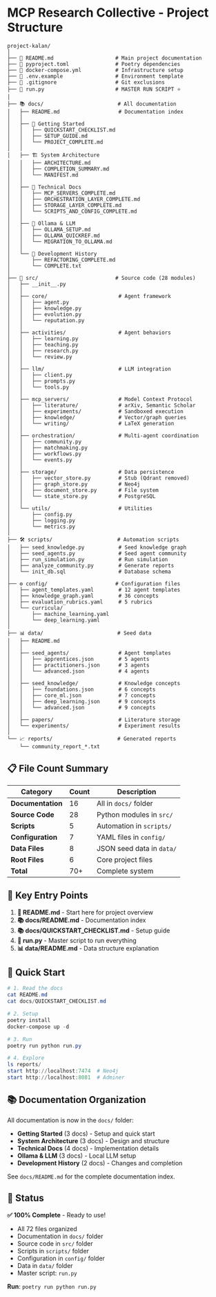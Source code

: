 # MCP Research Collective - Project Structure

```
project-kalan/
│
├── 📄 README.md                    # Main project documentation
├── 📄 pyproject.toml               # Poetry dependencies
├── 📄 docker-compose.yml           # Infrastructure setup
├── 📄 .env.example                 # Environment template
├── 📄 .gitignore                   # Git exclusions
├── 🎯 run.py                       # MASTER RUN SCRIPT ⭐
│
├── 📚 docs/                        # All documentation
│   ├── README.md                   # Documentation index
│   │
│   ├── 🚀 Getting Started
│   │   ├── QUICKSTART_CHECKLIST.md
│   │   ├── SETUP_GUIDE.md
│   │   └── PROJECT_COMPLETE.md
│   │
│   ├── 🏗️ System Architecture
│   │   ├── ARCHITECTURE.md
│   │   ├── COMPLETION_SUMMARY.md
│   │   └── MANIFEST.md
│   │
│   ├── 🔧 Technical Docs
│   │   ├── MCP_SERVERS_COMPLETE.md
│   │   ├── ORCHESTRATION_LAYER_COMPLETE.md
│   │   ├── STORAGE_LAYER_COMPLETE.md
│   │   └── SCRIPTS_AND_CONFIG_COMPLETE.md
│   │
│   ├── 🚀 Ollama & LLM
│   │   ├── OLLAMA_SETUP.md
│   │   ├── OLLAMA_QUICKREF.md
│   │   └── MIGRATION_TO_OLLAMA.md
│   │
│   └── 📝 Development History
│       ├── REFACTORING_COMPLETE.md
│       └── COMPLETE.txt
│
├── 🐍 src/                         # Source code (28 modules)
│   ├── __init__.py
│   │
│   ├── core/                       # Agent framework
│   │   ├── agent.py
│   │   ├── knowledge.py
│   │   ├── evolution.py
│   │   └── reputation.py
│   │
│   ├── activities/                 # Agent behaviors
│   │   ├── learning.py
│   │   ├── teaching.py
│   │   ├── research.py
│   │   └── review.py
│   │
│   ├── llm/                        # LLM integration
│   │   ├── client.py
│   │   ├── prompts.py
│   │   └── tools.py
│   │
│   ├── mcp_servers/                # Model Context Protocol
│   │   ├── literature/             # arXiv, Semantic Scholar
│   │   ├── experiments/            # Sandboxed execution
│   │   ├── knowledge/              # Vector/graph queries
│   │   └── writing/                # LaTeX generation
│   │
│   ├── orchestration/              # Multi-agent coordination
│   │   ├── community.py
│   │   ├── matchmaking.py
│   │   ├── workflows.py
│   │   └── events.py
│   │
│   ├── storage/                    # Data persistence
│   │   ├── vector_store.py         # Stub (Qdrant removed)
│   │   ├── graph_store.py          # Neo4j
│   │   ├── document_store.py       # File system
│   │   └── state_store.py          # PostgreSQL
│   │
│   └── utils/                      # Utilities
│       ├── config.py
│       ├── logging.py
│       └── metrics.py
│
├── 🛠️ scripts/                     # Automation scripts
│   ├── seed_knowledge.py           # Seed knowledge graph
│   ├── seed_agents.py              # Seed agent community
│   ├── run_simulation.py           # Run simulation
│   ├── analyze_community.py        # Generate reports
│   └── init_db.sql                 # Database schema
│
├── ⚙️ config/                      # Configuration files
│   ├── agent_templates.yaml        # 12 agent templates
│   ├── knowledge_graph.yaml        # 36 concepts
│   ├── evaluation_rubrics.yaml     # 5 rubrics
│   └── curricula/
│       ├── machine_learning.yaml
│       └── deep_learning.yaml
│
├── 📊 data/                        # Seed data
│   ├── README.md
│   │
│   ├── seed_agents/                # Agent templates
│   │   ├── apprentices.json        # 5 agents
│   │   ├── practitioners.json      # 3 agents
│   │   └── advanced.json           # 4 agents
│   │
│   ├── seed_knowledge/             # Knowledge concepts
│   │   ├── foundations.json        # 6 concepts
│   │   ├── core_ml.json            # 7 concepts
│   │   ├── deep_learning.json      # 9 concepts
│   │   └── advanced.json           # 9 concepts
│   │
│   ├── papers/                     # Literature storage
│   └── experiments/                # Experiment results
│
└── 📈 reports/                     # Generated reports
    └── community_report_*.txt
```

## 📋 File Count Summary

| Category | Count | Description |
|----------|-------|-------------|
| **Documentation** | 16 | All in `docs/` folder |
| **Source Code** | 28 | Python modules in `src/` |
| **Scripts** | 5 | Automation in `scripts/` |
| **Configuration** | 7 | YAML files in `config/` |
| **Data Files** | 8 | JSON seed data in `data/` |
| **Root Files** | 6 | Core project files |
| **Total** | 70+ | Complete system |

## 🎯 Key Entry Points

1. **📄 README.md** - Start here for project overview
2. **📚 docs/README.md** - Documentation index
3. **📚 docs/QUICKSTART_CHECKLIST.md** - Setup guide
4. **🎯 run.py** - Master script to run everything
5. **📊 data/README.md** - Data structure explanation

## 🚀 Quick Start

```powershell
# 1. Read the docs
cat README.md
cat docs/QUICKSTART_CHECKLIST.md

# 2. Setup
poetry install
docker-compose up -d

# 3. Run
poetry run python run.py

# 4. Explore
ls reports/
start http://localhost:7474  # Neo4j
start http://localhost:8081  # Adminer
```

## 📚 Documentation Organization

All documentation is now in the `docs/` folder:

- **Getting Started** (3 docs) - Setup and quick start
- **System Architecture** (3 docs) - Design and structure
- **Technical Docs** (4 docs) - Implementation details
- **Ollama & LLM** (3 docs) - Local LLM setup
- **Development History** (2 docs) - Changes and completion

See `docs/README.md` for the complete documentation index.

## 🎉 Status

**✅ 100% Complete** - Ready to use!

- All 72 files organized
- Documentation in `docs/` folder
- Source code in `src/` folder
- Scripts in `scripts/` folder
- Configuration in `config/` folder
- Data in `data/` folder
- Master script: `run.py`

**Run**: `poetry run python run.py`
